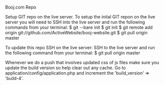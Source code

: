 Booj.com Repo

Setup GIT repo on the live server.
	To setup the inital GIT repon on the live server you will need to 
	SSH into the live server and run the following commands from your terminal:
	$ git --bare init
	$ git init
	$ git remote add origin git://github.com/ActiveWebsite/booj-website.git
	$ git pull origin master


To update this repo SSH on the live server:
	SSH to the live server and run the following command from your terminal:
	$ git pull origin master


Whenever we do a push that involves updated css of js files make sure you update the build version so help clear out any cache.
	Go to application/config/application.php and increment the 'build_version' => 'build-4'.
